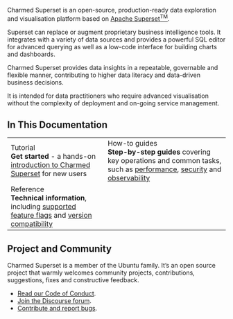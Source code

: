 Charmed Superset is an open-source, production-ready data exploration and visualisation platform based on [Apache Superset<sup>TM</sup>](https://superset.apache.org/).

Superset can replace or augment proprietary business intelligence tools. It integrates with a variety of data sources and provides a powerful SQL editor for advanced querying as well as a low-code interface for building charts and dashboards.

Charmed Superset provides data insights in a repeatable, governable and flexible manner, contributing to higher data literacy and data-driven business decisions.

It is intended for data practitioners who require advanced visualisation without the complexity of deployment and on-going service management.

## In This Documentation

|                                                                                                                                                                                                     |                                                                                                                                                                     |
| --------------------------------------------------------------------------------------------------------------------------------------------------------------------------------------------------- | ------------------------------------------------------------------------------------------------------------------------------------------------------------------- |
| Tutorial </br> **Get started** - a hands-on [introduction to Charmed Superset](https://discourse.charmhub.io/t/get-started-with-charmed-superset/15641) for new users </br> | How-to guides </br> **Step-by-step guides** covering key operations and common tasks, such as [performance](https://discourse.charmhub.io/t/optimise-your-deployment-performance/15651), [security](https://discourse.charmhub.io/t/enable-security-features/15649) and [observability](https://discourse.charmhub.io/t/observe-key-performance-metrics/15650) |
| Reference </br> **Technical information**, including [supported feature flags](https://discourse.charmhub.io/t/supported-feature-flags/15647) and [version compatibility](https://discourse.charmhub.io/t/compatible-charm-revisions-and-resources/15648)                                                                              | 


## Project and Community

Charmed Superset is a member of the Ubuntu family. It’s an open source
project that warmly welcomes community projects, contributions, suggestions,
fixes and constructive feedback.

- [Read our Code of Conduct](https://ubuntu.com/community/code-of-conduct).
- [Join the Discourse forum](https://discourse.charmhub.io/tag/trino).
- [Contribute and report bugs](https://github.com/canonical/trino-k8s-operator).
